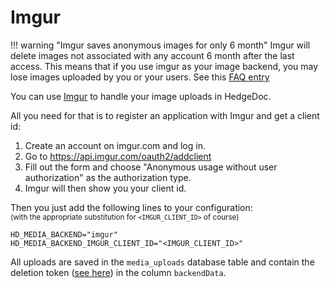# Imgur

<!-- prettier-ignore -->
!!! warning "Imgur saves anonymous images for only 6 month"
    Imgur will delete images not associated with any account 6 month after the last access. This means that if you use imgur as your image backend, you may lose images uploaded by you or your users.
    See this [FAQ entry](https://help.imgur.com/hc/en-us/articles/14415587638029-Imgur-Terms-of-Service-Update-April-19-2023-)

You can use [Imgur](https://imgur.com) to handle your image uploads in HedgeDoc.

All you need for that is to register an application with Imgur and get a client id:

1. Create an account on imgur.com and log in.
2. Go to <https://api.imgur.com/oauth2/addclient>
3. Fill out the form and choose "Anonymous usage without user authorization" as the authorization type.
4. Imgur will then show you your client id.

Then you just add the following lines to your configuration:  
<small>(with the appropriate substitution for `<IMGUR_CLIENT_ID>` of course)</small>

```
HD_MEDIA_BACKEND="imgur"
HD_MEDIA_BACKEND_IMGUR_CLIENT_ID="<IMGUR_CLIENT_ID>"
```

All uploads are saved in the `media_uploads` database table and contain the deletion token ([see here](https://apidocs.imgur.com/#949d6cb0-5e55-45f7-8853-8c44a108399c)) in the column `backendData`.

